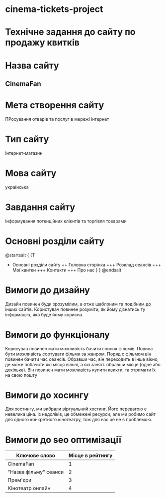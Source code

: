 # cinema-tickets-project

# Технічне задання до сайту по продажу квитків

# Назва сайту
## CinemaFan


# Мета створення сайту
ПРосування отварів та послуг в мережі інтернет

# Тип сайту
Інтернет-магазин

# Мова сайту
українська

# Завдання сайту
Інформування потенційних клієнтів та торгівля товарами

# Основні розділи сайту
@startsalt
{
{T
 + Основні розділи сайту
 ++ Головна сторінка
 +++ Розклад сеансів
 +++ Мої квитки
 +++ Контакти
 +++ Про нас
}
}
@endsalt


# Вимоги до дизайну
Дизайн повинен буди зрозумілим, а отже шаблоним та подібним до інших сайтів. Користувач повинен розуміти, як йому дізнатись ту інформацію, яка буде йому корисна.
# Вимоги до функціоналу
Корисувач повинен мати можливість бачити список фільмів. Повина бути можливість сортувати фільми за жанром. Поряд с фільмом він повинен бачити час сеансів. Обравши час, він переходить в інше вікно, де може побачити які місця вільні, а які заняті. обравши місце (одне або декілька). Він повинен мати можливість купити квикти, та отримати їх на свою пошту
# Вимоги до хосингу
Для хостингу, ми вибрали віртуальний хостинг. Його перевагою є невелика ціна. Із недоліків, це обмежені ресурси, але ми робимо сайт для одного конкретного кінотеатру, тож для нас це не є проблемою.  
# Вимоги до seo оптимізації
| Ключове слово | Місце в рейтингу |
| ------ | ------ |
| CinemaFan | 1 |
| "Назва фільму" сеанси | 2 |
| Прем'єри | 3 |
| Кінотеатр онлайн | 4 |